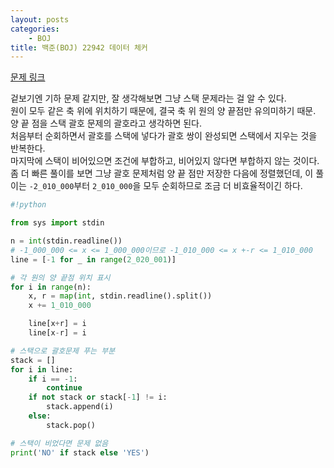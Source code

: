 ```yaml
---
layout: posts
categories:
    - BOJ
title: 백준(BOJ) 22942 데이터 체커
---
```


[문제 링크](https://www.acmicpc.net/problem/22942)

겉보기엔 기하 문제 같지만, 잘 생각해보면 그냥 스택 문제라는 걸 알 수 있다.  
원이 모두 같은 축 위에 위치하기 때문에, 결국 축 위 원의 양 끝점만 유의미하기 때문.  
양 끝 점을 스택 괄호 문제의 괄호라고 생각하면 된다.  
처음부터 순회하면서 괄호를 스택에 넣다가 괄호 쌍이 완성되면 스택에서 지우는 것을 반복한다.  
마지막에 스택이 비어있으면 조건에 부합하고, 비어있지 않다면 부합하지 않는 것이다.  
좀 더 빠른 풀이를 보면 그냥 괄호 문제처럼 양 끝 점만 저장한 다음에 정렬했던데, 
이 풀이는 `-2_010_000`부터 `2_010_000`을 모두 순회하므로 조금 더 비효율적이긴 하다.

```python
#!python

from sys import stdin

n = int(stdin.readline())
# -1_000_000 <= x <= 1_000_000이므로 -1_010_000 <= x +-r <= 1_010_000
line = [-1 for _ in range(2_020_001)]

# 각 원의 양 끝점 위치 표시
for i in range(n):
    x, r = map(int, stdin.readline().split())
    x += 1_010_000

    line[x+r] = i
    line[x-r] = i

# 스택으로 괄호문제 푸는 부분
stack = []
for i in line:
    if i == -1:
        continue
    if not stack or stack[-1] != i:
        stack.append(i)
    else:
        stack.pop()

# 스택이 비었다면 문제 없음
print('NO' if stack else 'YES')
```
